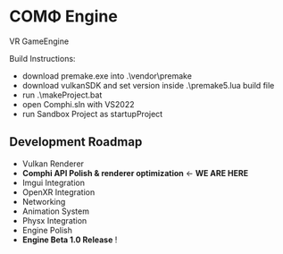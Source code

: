 # COMΦ Engine
VR GameEngine

Build Instructions: 
- download premake.exe into .\vendor\premake
- download vulkanSDK and set version inside .\premake5.lua build file
- run .\makeProject.bat
- open Comphi.sln with VS2022 
- run Sandbox Project as startupProject

## Development Roadmap
- Vulkan Renderer
- **Comphi API Polish & renderer optimization** ← **WE ARE HERE**
- Imgui Integration 
- OpenXR Integration 
- Networking 
- Animation System
- Physx Integration
- Engine Polish 
- **Engine Beta 1.0 Release** !
